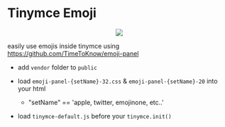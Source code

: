 # Tinymce Emoji

<p align="center">
    <img src="https://user-images.githubusercontent.com/7388088/33512430-0c842b22-d739-11e7-9216-7fff7c80be3d.png">
</p>

easily use emojis inside tinymce using https://github.com/TimeToKnow/emoji-panel

- add `vendor` folder to `public`

- load `emoji-panel-{setName}-32.css` & `emoji-panel-{setName}-20` into your html
    + "setName" == 'apple, twitter, emojinone, etc..'

- load `tinymce-default.js` before your `tinymce.init()`
